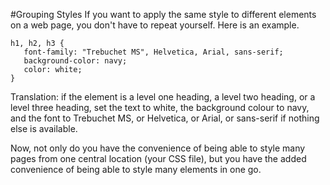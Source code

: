 
#Grouping Styles
If you want to apply the same style to different elements on a web page, you don't have to repeat
yourself. Here is an example.
~~~
h1, h2, h3 {
   font-family: "Trebuchet MS", Helvetica, Arial, sans-serif;
   background-color: navy;
   color: white;
}
~~~
Translation: if the element is a level one heading, a level two heading, or a level three heading,
set the text to white, the background colour to navy, and the font to Trebuchet MS, or Helvetica, or Arial, or
sans-serif if nothing else is available.

Now, not only do you have the convenience of being able to style many pages from one central location
(your CSS file), but you have the added convenience of being able to style many elements in
one go.